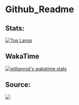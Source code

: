 # Github_Readme
## Stats:

[![Top Langs](https://github-readme-stats.vercel.app/api/top-langs/?username=Omars32&layout=default&langs_count=3)](https://github.com/anuraghazra/github-readme-stats)


## WakaTime
[![willianrod's wakatime stats](https://github-readme-stats.vercel.app/api/wakatime?username=Omars32)](https://github.com/anuraghazra/github-readme-stats)



## Source:
<a href="https://github.com/Omars32/Github_Readme">
  <img align="center" src="https://github-readme-stats.vercel.app/api/pin/?username=Omars32&repo=Github_Readme" />
</a>
